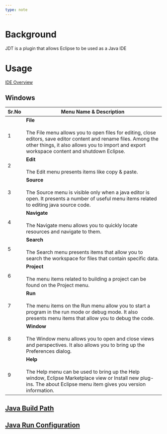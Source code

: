 ```yaml
---
type: note
---
```

# Background
JDT is a plugin that allows Eclipse to be used as a Java IDE

# Usage
[IDE Overview](https://www.tutorialspoint.com/eclipse/index.htm)

## Windows
|Sr.No|Menu Name & Description|
|---|---|
|1|**File**<br><br>The File menu allows you to open files for editing, close editors, save editor content and rename files. Among the other things, it also allows you to import and export workspace content and shutdown Eclipse.|
|2|**Edit**<br><br>The Edit menu presents items like copy & paste.|
|3|**Source**<br><br>The Source menu is visible only when a java editor is open. It presents a number of useful menu items related to editing java source code.|
|4|**Navigate**<br><br>The Navigate menu allows you to quickly locate resources and navigate to them.|
|5|**Search**<br><br>The Search menu presents items that allow you to search the workspace for files that contain specific data.|
|6|**Project**<br><br>The menu items related to building a project can be found on the Project menu.|
|7|**Run**<br><br>The menu items on the Run menu allow you to start a program in the run mode or debug mode. It also presents menu items that allow you to debug the code.|
|8|**Window**<br><br>The Window menu allows you to open and close views and perspectives. It also allows you to bring up the Preferences dialog.|
|9|**Help**<br><br>The Help menu can be used to bring up the Help window, Eclipse Marketplace view or Install new plug-ins. The about Eclipse menu item gives you version information.|
## [Java Build Path](https://www.tutorialspoint.com/eclipse/eclipse_java_build_path.htm)

## [Java Run Configuration](https://www.tutorialspoint.com/eclipse/eclipse_run_configuration.htm)
